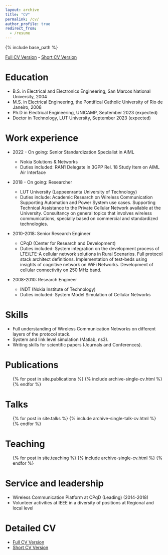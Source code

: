 ```yaml
---
layout: archive
title: "CV"
permalink: /cv/
author_profile: true
redirect_from:
  - /resume
---
```


{% include base_path %}

[Full CV Version](http://aikonbrasil.github.io/web/files/cv.pdf) - 
[Short CV Version](http://aikonbrasil.github.io/web/files/cv_short.pdf)


Education
======
* B.S. in Electrical and Electronics Engineering, San Marcos National University, 2004
* M.S. in Electrical Engineering, the Pontifical Catholic University of Rio de Janeiro, 2008
* Ph.D in Electrical Engineering, UNICAMP, September 2023 (expected)
* Doctor in Technology, LUT University, September 2023 (expected)

Work experience
======
* 2022 - On going: Senior Standardization Specialist in AIML
    * Nokia Solutions & Networks
    * Duties included: RAN1 Delegate in 3GPP Rel. 18 Study Item on AIML Air Interface

* 2018 - On going: Researcher
  * LUT University (Lappeenranta University of Technology)
  * Duties include: Academic Research on Wireless Communication Supporting Automation and Power System use cases. Supporting Technical Assistance to the Private Cellular Network available at the University. Consultancy on general topics that involves wireless communications, specially based on commercial and standardized technologies.


* 2010-2018: Senior Research Engineer
  * CPqD (Center for Research and Development)
  * Duties included: System integration on the development process of LTE/LTE-A cellular network solutions in Rural Scenarios. Full protocol stack architect definitions. Implementation of test-beds using insights of cognitive network on WiFi Networks. Development of cellular connectivity on 250 MHz band.

* 2008-2010: Research Engineer
  * INDT (Nokia Institute of Technology)
  * Duties included: System Model Simulation of Cellular Networks

  
Skills
======
* Full understanding of Wireless Communication Networks on different layers of the protocol stack.
* System and link level simulation (Matlab, ns3).
* Writing skills for scientific papers (Journals and Conferences).

Publications
======
  <ul>{% for post in site.publications %}
    {% include archive-single-cv.html %}
  {% endfor %}</ul>
  
Talks
======
  <ul>{% for post in site.talks %}
    {% include archive-single-talk-cv.html %}
  {% endfor %}</ul>
  
Teaching
======
  <ul>{% for post in site.teaching %}
    {% include archive-single-cv.html %}
  {% endfor %}</ul>
  
Service and leadership
======
* Wireless Communication Platform at CPqD (Leading)  (2014-2018)
* Volunteer activities at IEEE in a diversity of positions at Regional and local level

Detailed CV
======
* [Full CV Version](http://aikonbrasil.github.io/web/files/cv.pdf)
* [Short CV Version](http://aikonbrasil.github.io/web/files/cv_short.pdf)
